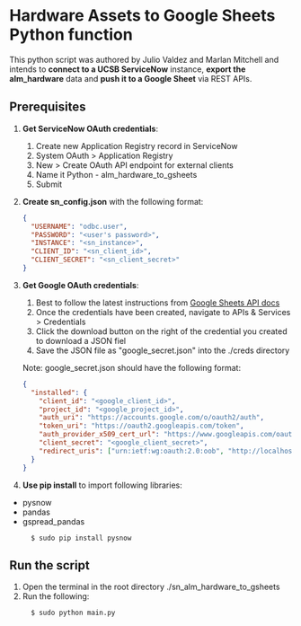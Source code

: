 # Hardware Assets to Google Sheets Python function

This python script was authored by Julio Valdez and Marlan Mitchell and intends to **connect to a UCSB ServiceNow** instance, **export the alm_hardware** data and **push it to a Google Sheet** via REST APIs.

## Prerequisites

1. **Get ServiceNow OAuth credentials**:

   1. Create new Application Registry record in ServiceNow
   2. System OAuth > Application Registry
   3. New > Create OAuth API endpoint for external clients
   4. Name it Python - alm_hardware_to_gsheets
   5. Submit

2. **Create sn_config.json** with the following format:

   ```json
   {
     "USERNAME": "odbc.user",
     "PASSWORD": "<user's password>",
     "INSTANCE": "<sn_instance>",
     "CLIENT_ID": "<sn_client_id>",
     "CLIENT_SECRET": "<sn_client_secret>"
   }
   ```

3. **Get Google OAuth credentials**:

   1. Best to follow the latest instructions from [Google Sheets API docs](https://developers.google.com/sheets/api/guides/authorizing)
   2. Once the credentials have been created, navigate to APIs & Services > Credentials
   3. Click the download button on the right of the credential you created to download a JSON fiel
   4. Save the JSON file as "google_secret.json" into the ./creds directory

   Note: google_secret.json should have the following format:

   ```json
   {
     "installed": {
       "client_id": "<google_client_id>",
       "project_id": "<google_project_id>",
       "auth_uri": "https://accounts.google.com/o/oauth2/auth",
       "token_uri": "https://oauth2.googleapis.com/token",
       "auth_provider_x509_cert_url": "https://www.googleapis.com/oauth2/v1/certs",
       "client_secret": "<google_client_secret>",
       "redirect_uris": ["urn:ietf:wg:oauth:2.0:oob", "http://localhost"]
     }
   }
   ```

4. **Use pip install** to import following libraries:

- pysnow
- pandas
- gspread_pandas
  ```terminal
    $ sudo pip install pysnow
  ```

## Run the script

1. Open the terminal in the root directory ./sn_alm_hardware_to_gsheets
2. Run the following:
   ```terminal
     $ sudo python main.py
   ```
